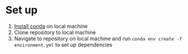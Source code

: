 # Set up
1. [Install conda](https://docs.conda.io/en/latest/miniconda.html) on local machine
2. Clone repository to local machine
3. Navigate to repository on local machine and run `conda env create -f environment.yml` to set up dependencies
